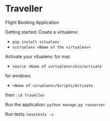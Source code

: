 # Traveller
Flight Booking Application

Getting started:
Create a virtualenv:
- ```pip install vitualenv```
- ```vitrualenv <Name of the virtualenv>```

Activate your vitualenv:
 for mac
 - ```source <Name of vurtualenv>/bin/activate```

 for windows
 - ```<Name of virualenv>/Scripts/Activate```

then :
`cd Traveller`

Run the application:
    `python manage.py runserver`

Run tests: `nosetests -v`
